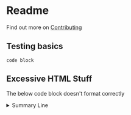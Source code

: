 # Readme

Find out more on [Contributing](/CONTRIBUTING.md)

## Testing basics

```
code block
```

## Excessive HTML Stuff

The below code block doesn't format correctly

<details>
<summary>Summary Line</summary>

```
Code block details
```

</details>
